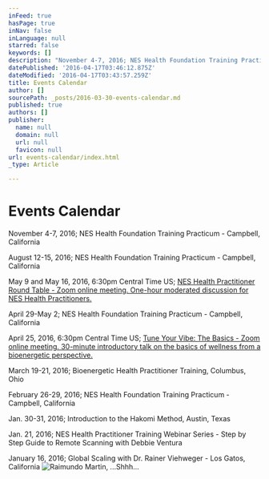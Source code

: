 ```yaml
---
inFeed: true
hasPage: true
inNav: false
inLanguage: null
starred: false
keywords: []
description: "November 4-7, 2016; NES Health Foundation Training Practicum -\_Campbell, California"
datePublished: '2016-04-17T03:46:12.875Z'
dateModified: '2016-04-17T03:43:57.259Z'
title: Events Calendar
author: []
sourcePath: _posts/2016-03-30-events-calendar.md
published: true
authors: []
publisher:
  name: null
  domain: null
  url: null
  favicon: null
url: events-calendar/index.html
_type: Article

---
```

# Events Calendar

November 4-7, 2016; NES Health Foundation Training Practicum - Campbell, California

August 12-15, 2016; NES Health Foundation Training Practicum - Campbell, California

May 9 and May 16, 2016, 6:30pm Central Time US; [NES Health Practitioner Round Table - Zoom online meeting. One-hour moderated discussion for NES Health Practitioners.][0]

April 29-May 2; NES Health Foundation Training Practicum - Campbell, California

April 25, 2016, 6:30pm Central Time US; [Tune Your Vibe: The Basics - Zoom online meeting. 30-minute introductory talk on the basics of wellness from a bioenergetic perspective.][1][][0]

March 19-21, 2016; Bioenergetic Health Practitioner Training, Columbus, Ohio

February 26-29, 2016; NES Health Foundation Training Practicum - Campbell, California

Jan. 30-31, 2016; Introduction to the Hakomi Method, Austin, Texas

Jan. 21, 2016; NES Health Practitioner Training Webinar Series - Step by Step Guide to Remote Scanning with Debbie Ventura

January 16, 2016; Global Scaling with Dr. Rainer Viehweger - Los Gatos, California
![Raimundo Martin, ...Shhh...](https://the-grid-user-content.s3-us-west-2.amazonaws.com/01c535f5-d028-49d6-ae75-cdff729f25c7.jpg)

[0]: http://my.setmore.com/bookingpage/a6241876-6ca1-4c37-88f0-2d5dd8b07fe6/bookclass
[1]: http://my.setmore.com/bookingpage/a6241876-6ca1-4c37-88f0-2d5dd8b07fe6/class